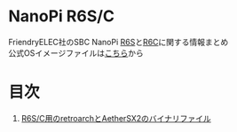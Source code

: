 # NanoPi R6S/C  
FriendryELEC社のSBC NanoPi [R6S](https://wiki.friendlyelec.com/wiki/index.php/NanoPi_R6S)と[R6C](https://wiki.friendlyelec.com/wiki/index.php/NanoPi_R6C)に関する情報まとめ  
公式OSイメージファイルは[こちら](https://drive.google.com/drive/folders/1FoBbP_nPkMehwBj4wHwsbRU-QGjEdeEP)から  
# 目次  
1. [R6S/C用のretroarchとAetherSX2のバイナリファイル](https://github.com/game-de-it/nanopi_r6s_c/blob/main/1_index.md)
